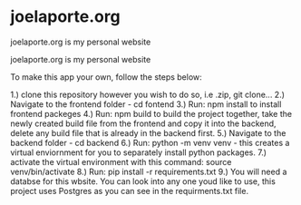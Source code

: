 # joelaporte.org
joelaporte.org is my personal website

joelaporte.org is my personal website


To make this app your own, follow the steps below:

1.) clone this repository however you wish to do so, i.e .zip, git clone...
2.) Navigate to the frontend folder - cd fontend
3.) Run: npm install to install frontend packeges 
4.) Run: npm build to build the project together, take the newly created build
    file from the frontend and copy it into the backend, delete any build file that is already in the backend first.
5.) Navigate to the backend folder - cd backend
6.) Run: python -m venv venv - this creates a virtual enviornment for you to separately install python packages.
7.) activate the virtual environment with this command: source venv/bin/activate
8.) Run: pip install -r requirements.txt
9.) You will need a databse for this wbsite. You can look into any one youd like to use, this project uses Postgres as you 
    can see in the requirments.txt file. 
